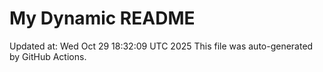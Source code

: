 # My Dynamic README
Updated at: Wed Oct 29 18:32:09 UTC 2025
This file was auto-generated by GitHub Actions.
